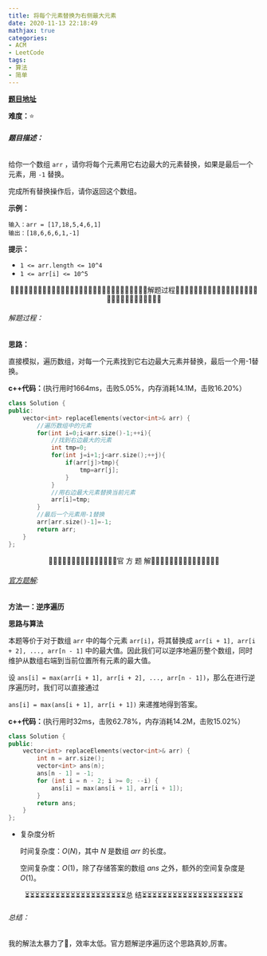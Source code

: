 ```yaml
---
title: 将每个元素替换为右侧最大元素
date: 2020-11-13 22:18:49
mathjax: true
categories:
- ACM
- LeetCode
tags:
- 算法
- 简单
---
```


**[题目地址](https://leetcode-cn.com/problems/replace-elements-with-greatest-element-on-right-side/)**

**难度：**⭐

###### **题目描述：**

给你一个数组 `arr` ，请你将每个元素用它右边最大的元素替换，如果是最后一个元素，用 `-1` 替换。

完成所有替换操作后，请你返回这个数组。

<!-- more -->

**示例：**

```
输入：arr = [17,18,5,4,6,1]
输出：[18,6,6,6,1,-1]
```

**提示：**

- `1 <= arr.length <= 10^4`
- `1 <= arr[i] <= 10^5`



<center>🙋‍♂️🙋‍♂️🙋‍♂️🙋‍♂️🙋‍♂️🙋‍♂️🙋‍♂️🙋‍♂️🙋‍♂️🙋‍♂️🙋‍♂️🙋‍♂️🙋‍♂️🙋‍♂️🙋‍♂️解题过程🙋‍♂️🙋‍♂️🙋‍♂️🙋‍♂️🙋‍♂️🙋‍♂️🙋‍♂️🙋‍♂️🙋‍♂️🙋‍♂️🙋‍♂️🙋‍♂️🙋‍♂️🙋‍♂️🙋‍♂️</center>

###### 解题过程：

**思路：**

直接模拟，遍历数组，对每一个元素找到它右边最大元素并替换，最后一个用-1替换。

**c++代码：**(执行用时1664ms，击败5.05%，内存消耗14.1M，击败16.20%）

```c++
class Solution {
public:
    vector<int> replaceElements(vector<int>& arr) {
        //遍历数组中的元素
        for(int i=0;i<arr.size()-1;++i){
            //找到右边最大的元素
            int tmp=0;
            for(int j=i+1;j<arr.size();++j){
                if(arr[j]>tmp){
                    tmp=arr[j];
                }
            }
            //用右边最大元素替换当前元素
            arr[i]=tmp;
        }
        //最后一个元素用-1替换
        arr[arr.size()-1]=-1;
        return arr;
    }
};
```



<center>💎💎💎💎💎💎💎💎💎💎💎💎💎💎💎官 方 题 解💎💎💎💎💎💎💎💎💎💎💎💎💎💎💎</center>

###### [官方题解](https://leetcode-cn.com/problems/replace-elements-with-greatest-element-on-right-side/solution/jiang-mei-ge-yuan-su-ti-huan-wei-you-ce-zui-da-y-5/):

**方法一：逆序遍历**

**思路与算法**

本题等价于对于数组 `arr` 中的每个元素 `arr[i]`，将其替换成 `arr[i + 1], arr[i + 2], ..., arr[n - 1]` 中的最大值。因此我们可以逆序地遍历整个数组，同时维护从数组右端到当前位置所有元素的最大值。

设 `ans[i] = max(arr[i + 1], arr[i + 2], ..., arr[n - 1])`，那么在进行逆序遍历时，我们可以直接通过

`ans[i] = max(ans[i + 1], arr[i + 1])`
来递推地得到答案。

**c++代码：**(执行用时32ms，击败62.78%，内存消耗14.2M，击败15.02%）

```c++
class Solution {
public:
    vector<int> replaceElements(vector<int>& arr) {
        int n = arr.size();
        vector<int> ans(n);
        ans[n - 1] = -1;
        for (int i = n - 2; i >= 0; --i) {
            ans[i] = max(ans[i + 1], arr[i + 1]);
        }
        return ans;
    }
};
```

- 复杂度分析

  时间复杂度：$O(N)$，其中 $N$ 是数组 $arr$ 的长度。

  空间复杂度：$O(1)$，除了存储答案的数组 $ans$ 之外，额外的空间复杂度是 $O(1)$。





<center>⏳⏳⏳⏳⏳⏳⏳⏳⏳⏳⏳⏳⏳⏳⏳⏳⏳⏳⏳⏳总 结⏳⏳⏳⏳⏳⏳⏳⏳⏳⏳⏳⏳⏳⏳⏳⏳⏳⏳⏳⏳</center>

###### 总结：

我的解法太暴力了🤣，效率太低。官方题解逆序遍历这个思路真妙,厉害。